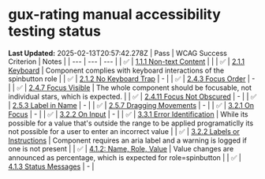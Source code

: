 # gux-rating manual accessibility testing status

**Last Updated:** 2025-02-13T20:57:42.278Z
| Pass | WCAG Success Criterion | Notes |
| --- | --- | --- |
| ✅ | [1.1.1 Non-text Content](https://www.w3.org/WAI/WCAG22/Understanding/non-text-content.html) | |
| ✅ | [2.1.1 Keyboard](https://www.w3.org/WAI/WCAG22/Understanding/keyboard.html) | Component complies with keyboard interactions of the spinbutton role |
| ✅ | [2.1.2 No Keyboard Trap](https://www.w3.org/WAI/WCAG22/Understanding/no-keyboard-trap.html) | - |
| ✅ | [2.4.3 Focus Order](https://www.w3.org/WAI/WCAG22/Understanding/focus-order.html) | - |
| ✅ | [2.4.7 Focus Visible](https://www.w3.org/WAI/WCAG22/Understanding/focus-visible.html) | The whole component should be focusable, not individual stars, which is expected. |
| ✅ | [2.4.11 Focus Not Obscured](https://www.w3.org/WAI/WCAG22/Understanding/focus-not-obscured-minimum) | - |
| ✅ | [2.5.3 Label in Name](https://www.w3.org/WAI/WCAG22/Understanding/label-in-name.html#dfn-name) | - |
| ✅ | [2.5.7 Dragging Movements](https://www.w3.org/WAI/WCAG22/Understanding/dragging-movements) | - |
| ✅ | [3.2.1 On Focus](https://www.w3.org/WAI/WCAG22/Understanding/on-focus.html) | - |
| ✅ | [3.2.2 On Input](https://www.w3.org/WAI/WCAG22/Understanding/on-input.html) | - |
| ✅ | [3.3.1 Error Identification](https://www.w3.org/WAI/WCAG22/Understanding/error-identification.html) | While its possible for a value that's outside the range to be applied programaticlly its not possible for a user to enter an incorrect value |
| ✅ | [3.2.2 Labels or Instructions](https://www.w3.org/WAI/WCAG22/Understanding/labels-or-instructions.html) | Component requires an aria label and a warning is logged if one is not present |
| ✅ | [4.1.2: Name, Role, Value](https://www.w3.org/WAI/WCAG22/Understanding/name-role-value.html) | Value changes are announced as percentage, which is expected for role=spinbutton |
| ✅ | [4.1.3 Status Messages](https://www.w3.org/WAI/WCAG22/Understanding/status-messages.html) | - |
